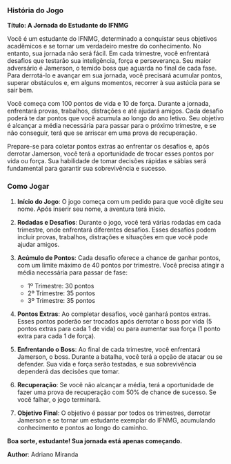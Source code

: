 ### História do Jogo

**Título: A Jornada do Estudante do IFNMG**

Você é um estudante do IFNMG, determinado a conquistar seus objetivos acadêmicos e se tornar um verdadeiro mestre do conhecimento. No entanto, sua jornada não será fácil. Em cada trimestre, você enfrentará desafios que testarão sua inteligência, força e perseverança. Seu maior adversário é Jamerson, o temido boss que aguarda no final de cada fase. Para derrotá-lo e avançar em sua jornada, você precisará acumular pontos, superar obstáculos e, em alguns momentos, recorrer à sua astúcia para se sair bem.

Você começa com 100 pontos de vida e 10 de força. Durante a jornada, enfrentará provas, trabalhos, distrações e até ajudará amigos. Cada desafio poderá te dar pontos que você acumula ao longo do ano letivo. Seu objetivo é alcançar a média necessária para passar para o próximo trimestre, e se não conseguir, terá que se arriscar em uma prova de recuperação.

Prepare-se para coletar pontos extras ao enfrentar os desafios e, após derrotar Jamerson, você terá a oportunidade de trocar esses pontos por vida ou força. Sua habilidade de tomar decisões rápidas e sábias será fundamental para garantir sua sobrevivência e sucesso.

### Como Jogar

1. **Início do Jogo**: O jogo começa com um pedido para que você digite seu nome. Após inserir seu nome, a aventura terá início.

2. **Rodadas e Desafios**: Durante o jogo, você terá várias rodadas em cada trimestre, onde enfrentará diferentes desafios. Esses desafios podem incluir provas, trabalhos, distrações e situações em que você pode ajudar amigos.

3. **Acúmulo de Pontos**: Cada desafio oferece a chance de ganhar pontos, com um limite máximo de 40 pontos por trimestre. Você precisa atingir a média necessária para passar de fase:
   - 1º Trimestre: 30 pontos
   - 2º Trimestre: 35 pontos
   - 3º Trimestre: 35 pontos

4. **Pontos Extras**: Ao completar desafios, você ganhará pontos extras. Esses pontos poderão ser trocados após derrotar o boss por vida (5 pontos extras para cada 1 de vida) ou para aumentar sua força (1 ponto extra para cada 1 de força).

5. **Enfrentando o Boss**: Ao final de cada trimestre, você enfrentará Jamerson, o boss. Durante a batalha, você terá a opção de atacar ou se defender. Sua vida e força serão testadas, e sua sobrevivência dependerá das decisões que tomar.

6. **Recuperação**: Se você não alcançar a média, terá a oportunidade de fazer uma prova de recuperação com 50% de chance de sucesso. Se você falhar, o jogo terminará.

7. **Objetivo Final**: O objetivo é passar por todos os trimestres, derrotar Jamerson e se tornar um estudante exemplar do IFNMG, acumulando conhecimento e pontos ao longo do caminho.

**Boa sorte, estudante! Sua jornada está apenas começando.**

**Author**:
Adriano Miranda
